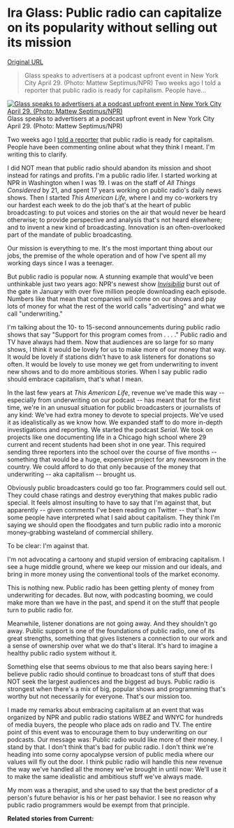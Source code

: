 # Ira Glass: Public radio can capitalize on its popularity without selling out its mission

[Original URL](http://current.org/2015/05/ira-glass-public-radio-can-capitalize-on-its-popularity-without-selling-out-its-mission/)

> Glass speaks to advertisers at a podcast upfront event in New York City April 29\. (Photo: Mattew Septimus/NPR) Two weeks ago I told a reporter that public radio is ready for capitalism. People have...

[![Glass speaks to advertisers at a podcast upfront event in New York City April 29\. (Photo: Mattew Septimus/NPR)](http://23g9r82i3f1d2a63qz3akhv1.wpengine.netdna-cdn.com/files/2015/05/upfronts__ira_talking-771x514.jpg)](http://23g9r82i3f1d2a63qz3akhv1.wpengine.netdna-cdn.com/files/2015/05/upfronts__ira_talking.jpg) Glass speaks to advertisers at a podcast upfront event in New York City April 29\. (Photo: Mattew Septimus/NPR)

Two weeks ago I [told a reporter](http://adage.com/article/special-report-tv-upfront/ira-glass-public-radio-ready-capitalism/298332/) that public radio is ready for capitalism. People have been commenting online about what they think I meant. I'm writing this to clarify.

I did NOT mean that public radio should abandon its mission and shoot instead for ratings and profits. I'm a public radio lifer. I started working at NPR in Washington when I was 19\. I was on the staff of _All Things Considered_ by 21, and spent 17 years working on public radio's daily news shows. Then I started _This American Life,_ where I and my co-workers try our hardest each week to do the job that's at the heart of public broadcasting: to put voices and stories on the air that would never be heard otherwise; to provide perspective and analysis that's not heard elsewhere; and to invent a new kind of broadcasting. Innovation is an often-overlooked part of the mandate of public broadcasting.

Our mission is everything to me. It's the most important thing about our jobs, the premise of the whole operation and of how I've spent all my working days since I was a teenager.

But public radio is popular now. A stunning example that would've been unthinkable just two years ago: NPR's newest show _[Invisibilia](http://current.org/2015/01/invisibilia-launches-makes-public-radio-history/)_ burst out of the gate in January with over five million people downloading each episode. Numbers like that mean that companies will come on our shows and pay lots of money for what the rest of the world calls "advertising" and what we call "underwriting."

I'm talking about the 10- to 15-second announcements during public radio shows that say "Support for this program comes from . . . ." Public radio and TV have always had them. Now that audiences are so large for so many shows, I think it would be lovely for us to make more of our money that way. It would be lovely if stations didn't have to ask listeners for donations so often. It would be lovely to use money we get from underwriting to invent new shows and to do more ambitious stories. When I say public radio should embrace capitalism, that's what I mean.

In the last few years at _This American Life_, revenue we've made this way -- especially from underwriting on our podcast -- has meant that for the first time, we're in an unusual situation for public broadcasters or journalists of any kind: We've had extra money to devote to special projects. We've used it as idealistically as we know how. We expanded staff to do more in-depth investigations and reporting. We started the podcast _Serial_. We took on projects like one documenting life in a Chicago high school where 29 current and recent students had been shot in one year. This required sending three reporters into the school over the course of five months -- something that would be a huge, expensive project for any newsroom in the country. We could afford to do that only because of the money that underwriting -- aka capitalism -- brought us.

Obviously public broadcasters could go too far. Programmers could sell out. They could chase ratings and destroy everything that makes public radio special. It feels almost insulting to have to say that I'm against that, but apparently -- given comments I've been reading on Twitter -- that's how some people have interpreted what I said about capitalism. They think I'm saying we should open the floodgates and turn public radio into a moronic money-grabbing wasteland of commercial shillery.

To be clear: I'm against that.

I'm not advocating a cartoony and stupid version of embracing capitalism. I see a huge middle ground, where we keep our mission and our ideals, and bring in more money using the conventional tools of the market economy.

This is nothing new. Public radio has been getting plenty of money from underwriting for decades. But now, with podcasting booming, we could make more than we have in the past, and spend it on the stuff that people turn to public radio for.

Meanwhile, listener donations are not going away. And they shouldn't go away. Public support is one of the foundations of public radio, one of its great strengths, something that gives listeners a connection to our work and a sense of ownership over what we do that's literal. It's hard to imagine a healthy public radio system without it.

Something else that seems obvious to me that also bears saying here: I believe public radio should continue to broadcast tons of stuff that does NOT seek the largest audiences and the biggest ad buys. Public radio is strongest when there's a mix of big, popular shows and programming that's worthy but not necessarily for everyone. That's our mission too.

I made my remarks about embracing capitalism at an event that was organized by NPR and public radio stations WBEZ and WNYC for hundreds of media buyers, the people who place ads on radio and TV. The entire point of this event was to encourage them to buy underwriting on our podcasts. Our message was: Public radio would like more of their money. I stand by that. I don't think that's bad for public radio. I don't think we're heading into some corny apocalypse version of public media where our values will fly out the door. I think public radio will handle this new revenue the way we've handled all the money we've brought in until now: We'll use it to make the same idealistic and ambitious stuff we've always made.

My mom was a therapist, and she used to say that the best predictor of a person's future behavior is his or her past behavior. I see no reason why public radio programmers would be exempt from that principle.

**Related stories from Current:**
